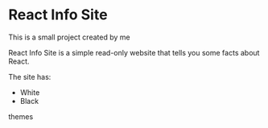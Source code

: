 # React Info Site
This is a small project created by me

React Info Site is a simple read-only website that tells you some facts about React.

The site has:
* White
* Black

themes
